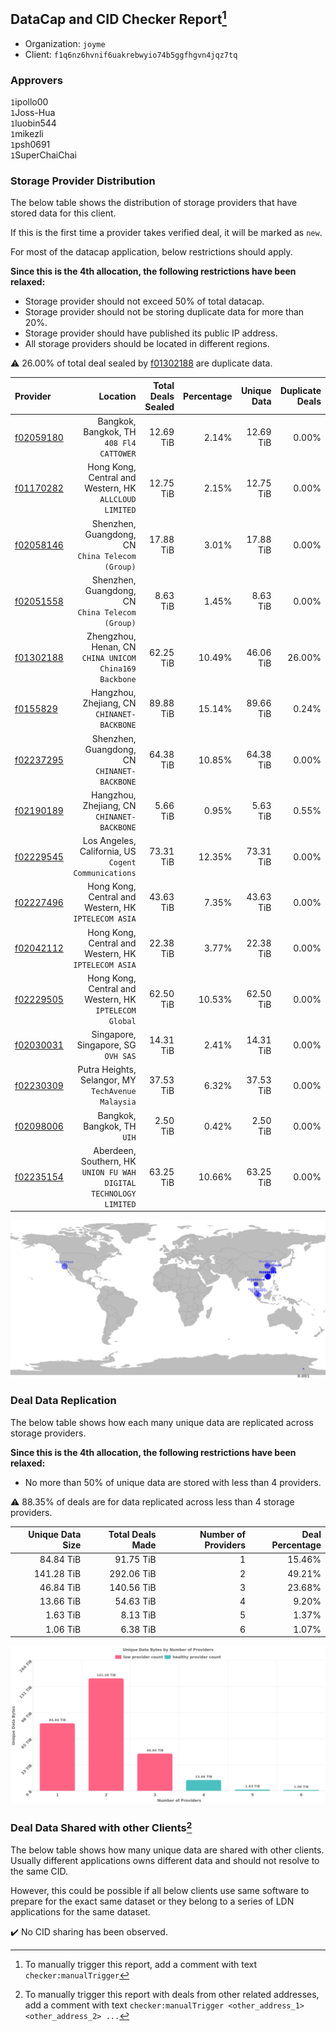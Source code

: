 ## DataCap and CID Checker Report[^1]
 - Organization: `joyme`
 - Client: `f1q6nz6hvnif6uakrebwyio74b5ggfhgvn4jqz7tq`
### Approvers
`1`ipollo00<br/>`1`Joss-Hua<br/>`1`luobin544<br/>`1`mikezli<br/>`1`psh0691<br/>`1`SuperChaiChai

### Storage Provider Distribution
The below table shows the distribution of storage providers that have stored data for this client.

If this is the first time a provider takes verified deal, it will be marked as `new`.

For most of the datacap application, below restrictions should apply.

**Since this is the 4th allocation, the following restrictions have been relaxed:**
 - Storage provider should not exceed 50% of total datacap.
 - Storage provider should not be storing duplicate data for more than 20%.
 - Storage provider should have published its public IP address.
 - All storage providers should be located in different regions.

⚠️ 26.00% of total deal sealed by [f01302188](https://filfox.info/en/address/f01302188) are duplicate data.

| Provider                                              |                                                             Location | Total Deals Sealed | Percentage | Unique Data | Duplicate Deals |
| :---------------------------------------------------- | -------------------------------------------------------------------: | -----------------: | ---------: | ----------: | --------------: |
| [f02059180](https://filfox.info/en/address/f02059180) |                          Bangkok, Bangkok, TH<br/>`408 Fl4 CATTOWER` |          12.69 TiB |      2.14% |   12.69 TiB |           0.00% |
| [f01170282](https://filfox.info/en/address/f01170282) |            Hong Kong, Central and Western, HK<br/>`ALLCLOUD LIMITED` |          12.75 TiB |      2.15% |   12.75 TiB |           0.00% |
| [f02058146](https://filfox.info/en/address/f02058146) |                  Shenzhen, Guangdong, CN<br/>`China Telecom (Group)` |          17.88 TiB |      3.01% |   17.88 TiB |           0.00% |
| [f02051558](https://filfox.info/en/address/f02051558) |                  Shenzhen, Guangdong, CN<br/>`China Telecom (Group)` |           8.63 TiB |      1.45% |    8.63 TiB |           0.00% |
| [f01302188](https://filfox.info/en/address/f01302188) |            Zhengzhou, Henan, CN<br/>`CHINA UNICOM China169 Backbone` |          62.25 TiB |     10.49% |   46.06 TiB |          26.00% |
| [f0155829](https://filfox.info/en/address/f0155829)   |                       Hangzhou, Zhejiang, CN<br/>`CHINANET-BACKBONE` |          89.88 TiB |     15.14% |   89.66 TiB |           0.24% |
| [f02237295](https://filfox.info/en/address/f02237295) |                      Shenzhen, Guangdong, CN<br/>`CHINANET-BACKBONE` |          64.38 TiB |     10.85% |   64.38 TiB |           0.00% |
| [f02190189](https://filfox.info/en/address/f02190189) |                       Hangzhou, Zhejiang, CN<br/>`CHINANET-BACKBONE` |           5.66 TiB |      0.95% |    5.63 TiB |           0.55% |
| [f02229545](https://filfox.info/en/address/f02229545) |              Los Angeles, California, US<br/>`Cogent Communications` |          73.31 TiB |     12.35% |   73.31 TiB |           0.00% |
| [f02227496](https://filfox.info/en/address/f02227496) |              Hong Kong, Central and Western, HK<br/>`IPTELECOM ASIA` |          43.63 TiB |      7.35% |   43.63 TiB |           0.00% |
| [f02042112](https://filfox.info/en/address/f02042112) |              Hong Kong, Central and Western, HK<br/>`IPTELECOM ASIA` |          22.38 TiB |      3.77% |   22.38 TiB |           0.00% |
| [f02229505](https://filfox.info/en/address/f02229505) |            Hong Kong, Central and Western, HK<br/>`IPTELECOM Global` |          62.50 TiB |     10.53% |   62.50 TiB |           0.00% |
| [f02030031](https://filfox.info/en/address/f02030031) |                               Singapore, Singapore, SG<br/>`OVH SAS` |          14.31 TiB |      2.41% |   14.31 TiB |           0.00% |
| [f02230309](https://filfox.info/en/address/f02230309) |                Putra Heights, Selangor, MY<br/>`TechAvenue Malaysia` |          37.53 TiB |      6.32% |   37.53 TiB |           0.00% |
| [f02098006](https://filfox.info/en/address/f02098006) |                                       Bangkok, Bangkok, TH<br/>`UIH` |           2.50 TiB |      0.42% |    2.50 TiB |           0.00% |
| [f02235154](https://filfox.info/en/address/f02235154) | Aberdeen, Southern, HK<br/>`UNION FU WAH DIGITAL TECHNOLOGY LIMITED` |          63.25 TiB |     10.66% |   63.25 TiB |           0.00% |

<img src="https://raw.githubusercontent.com/data-preservation-programs/filplus-checker-assets/main/filecoin-project/filecoin-plus-large-datasets/issues/1365/1692723496115.png"/>

### Deal Data Replication
The below table shows how each many unique data are replicated across storage providers.


**Since this is the 4th allocation, the following restrictions have been relaxed:**
- No more than 50% of unique data are stored with less than 4 providers.

⚠️ 88.35% of deals are for data replicated across less than 4 storage providers.

| Unique Data Size | Total Deals Made | Number of Providers | Deal Percentage |
| ---------------: | ---------------: | ------------------: | --------------: |
|        84.84 TiB |        91.75 TiB |                   1 |          15.46% |
|       141.28 TiB |       292.06 TiB |                   2 |          49.21% |
|        46.84 TiB |       140.56 TiB |                   3 |          23.68% |
|        13.66 TiB |        54.63 TiB |                   4 |           9.20% |
|         1.63 TiB |         8.13 TiB |                   5 |           1.37% |
|         1.06 TiB |         6.38 TiB |                   6 |           1.07% |

<img src="https://raw.githubusercontent.com/data-preservation-programs/filplus-checker-assets/main/filecoin-project/filecoin-plus-large-datasets/issues/1365/1692723496743.png"/>

### Deal Data Shared with other Clients[^3]
The below table shows how many unique data are shared with other clients.
Usually different applications owns different data and should not resolve to the same CID.

However, this could be possible if all below clients use same software to prepare for the exact same dataset or they belong to a series of LDN applications for the same dataset.

✔️ No CID sharing has been observed.

[^1]: To manually trigger this report, add a comment with text `checker:manualTrigger`

[^2]: Deals from those addresses are combined into this report as they are specified with `checker:manualTrigger`

[^3]: To manually trigger this report with deals from other related addresses, add a comment with text `checker:manualTrigger <other_address_1> <other_address_2> ...`
